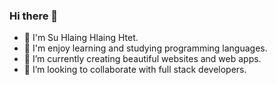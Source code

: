 ### Hi there 👋

<!--
**suhlainghlainghtet/suhlainghlainghtet** is a ✨ _special_ ✨ repository because its `README.md` (this file) appears on your GitHub profile.

Here are some ideas to get you started:
-👋 I'm Su Hlaing Hlaing Htet
- 🔭 I’m currently working on ...
- 🌱 I’m currently learning ...
- 👯 I’m looking to collaborate on ...
- 🤔 I’m looking for help with ...
- 💬 Ask me about ...
- 📫 How to reach me: ...
- 😄 Pronouns: ...
- ⚡ Fun fact: ...
-->
- 👋 I'm Su Hlaing Hlaing Htet.
- 👀 I'm enjoy learning and studying programming languages.
- 🌱 I’m currently creating beautiful websites and web apps.
- 👯 I’m looking to collaborate with full stack developers.
